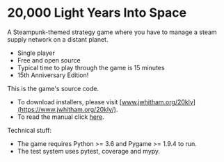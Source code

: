 
# 20,000 Light Years Into Space

A Steampunk-themed strategy game where you have to manage a
steam supply network on a distant planet.

* Single player
* Free and open source
* Typical time to play through the game is 15 minutes
* 15th Anniversary Edition!

This is the game's source code.

* To download installers, please visit [www.jwhitham.org/20kly](https://www.jwhitham.org/20kly/).
* To read the manual click [here](https://raw.githubusercontent.com/20kly/20kly/master/manual.pdf).

Technical stuff:

* The game requires Python >= 3.6 and Pygame >= 1.9.4 to run.
* The test system uses pytest, coverage and mypy.

